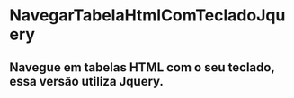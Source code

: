 # NavegarTabelaHtmlComTecladoJquery
## Navegue em tabelas HTML com o seu teclado, essa versão utiliza Jquery.
